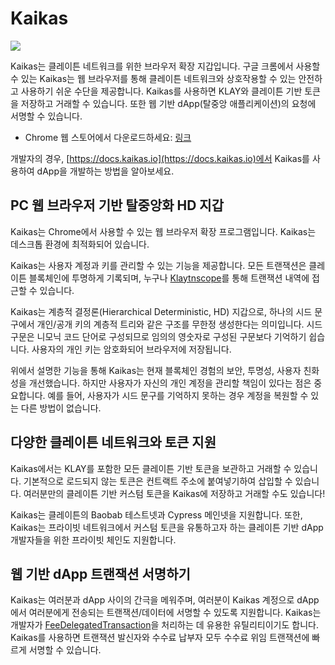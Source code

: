# Kaikas

![](/img/build/tools/klaytnXkaikas.png)

Kaikas는 클레이튼 네트워크를 위한 브라우저 확장 지갑입니다. 구글 크롬에서 사용할 수 있는 Kaikas는 웹 브라우저를 통해 클레이튼 네트워크와 상호작용할 수 있는 안전하고 사용하기 쉬운 수단을 제공합니다. Kaikas를 사용하면 KLAY와 클레이튼 기반 토큰을 저장하고 거래할 수 있습니다. 또한 웹 기반 dApp(탈중앙 애플리케이션)의 요청에 서명할 수 있습니다.

- Chrome 웹 스토어에서 다운로드하세요: [링크](https://chrome.google.com/webstore/detail/kaikas/jblndlipeogpafnldhgmapagcccfchpi)

개발자의 경우, [https://docs.kaikas.io](https://docs.kaikas.io)에서 Kaikas를 사용하여 dApp을 개발하는 방법을 알아보세요.

## PC 웹 브라우저 기반 탈중앙화 HD 지갑

Kaikas는 Chrome에서 사용할 수 있는 웹 브라우저 확장 프로그램입니다. Kaikas는 데스크톱 환경에 최적화되어 있습니다.

Kaikas는 사용자 계정과 키를 관리할 수 있는 기능을 제공합니다. 모든 트랜잭션은 클레이튼 블록체인에 투명하게 기록되며, 누구나 [Klaytnscope]를 통해 트랜잭션 내역에 접근할 수 있습니다.

Kaikas는 계층적 결정론(Hierarchical Deterministic, HD) 지갑으로, 하나의 시드 문구에서 개인/공개 키의 계층적 트리와 같은 구조를 무한정 생성한다는 의미입니다. 시드 구문은 니모닉 코드 단어로 구성되므로 임의의 영숫자로 구성된 구문보다 기억하기 쉽습니다. 사용자의 개인 키는 암호화되어 브라우저에 저장됩니다.

위에서 설명한 기능을 통해 Kaikas는 현재 블록체인 경험의 보안, 투명성, 사용자 친화성을 개선했습니다. 하지만 사용자가 자신의 개인 계정을 관리할 책임이 있다는 점은 중요합니다. 예를 들어, 사용자가 시드 문구를 기억하지 못하는 경우 계정을 복원할 수 있는 다른 방법이 없습니다.

## 다양한 클레이튼 네트워크와 토큰 지원

Kaikas에서는 KLAY를 포함한 모든 클레이튼 기반 토큰을 보관하고 거래할 수 있습니다. 기본적으로 로드되지 않는 토큰은 컨트랙트 주소에 붙여넣기하여 삽입할 수 있습니다. 여러분만의 클레이튼 기반 커스텀 토큰을 Kaikas에 저장하고 거래할 수도 있습니다!

Kaikas는 클레이튼의 Baobab 테스트넷과 Cypress 메인넷을 지원합니다. 또한, Kaikas는 프라이빗 네트워크에서 커스텀 토큰을 유통하고자 하는 클레이튼 기반 dApp 개발자들을 위한 프라이빗 체인도 지원합니다.

## 웹 기반 dApp 트랜잭션 서명하기

Kaikas는 여러분과 dApp 사이의 간극을 메워주며, 여러분이 Kaikas 계정으로 dApp에서 여러분에게 전송되는 트랜잭션/데이터에 서명할 수 있도록 지원합니다.
Kaikas는 개발자가 [FeeDelegatedTransaction](../../../learn/transactions/transactions.md#fee-delegation)을 처리하는 데 유용한 유틸리티이기도 합니다. Kaikas를 사용하면 트랜잭션 발신자와 수수료 납부자 모두 수수료 위임 트랜잭션에 빠르게 서명할 수 있습니다.

[Klaytnscope]: ../block-explorers/klaytnscope.md
